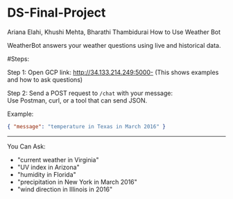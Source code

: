 # DS-Final-Project
Ariana Elahi, Khushi Mehta, Bharathi Thambidurai
How to Use Weather Bot

WeatherBot answers your weather questions using live and historical data.

#Steps:

Step 1:
Open GCP link: http://34.133.214.249:5000- (This shows examples and how to ask questions)

Step 2: Send a POST request to `/chat` with your message:  
Use Postman, curl, or a tool that can send JSON.

Example:
```json
{ "message": "temperature in Texas in March 2016" }
```

---

You Can Ask:

- "current weather in Virginia"
- "UV index in Arizona"
- "humidity in Florida"
- "precipitation in New York in March 2016"
- "wind direction in Illinois in 2016"
